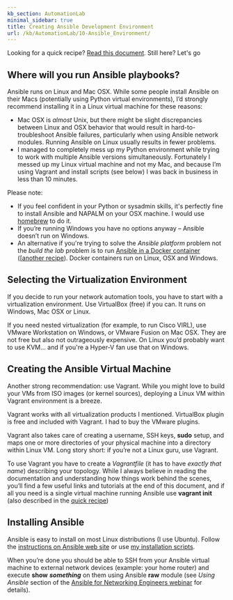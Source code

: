 ```yaml
---
kb_section: AutomationLab
minimal_sidebar: true
title: Creating Ansible Development Environment
url: /kb/AutomationLab/10-Ansible_Environment/
---
```

Looking for a quick recipe? [Read this document](https://my.ipspace.net/bin/get/Ansible/Create%20a%20Simple%20Ansible%20Test%20Environment.pdf). Still here? Let's go

## Where will you run Ansible playbooks?

Ansible runs on Linux and Mac OSX. While some people install Ansible on their Macs (potentially using Python virtual environments), I’d strongly recommend installing it in a Linux virtual machine for these reasons:

- Mac OSX is *almost* Unix, but there might be slight discrepancies between Linux and OSX behavior that would result in hard-to-troubleshoot Ansible failures, particularly when using Ansible network modules. Running Ansible on Linux usually results in fewer problems.
- I managed to completely mess up my Python environment while trying to work with multiple Ansible versions simultaneously. Fortunately I messed up my Linux virtual machine and not my Mac, and because I’m using Vagrant and install scripts (see below) I was back in business in less than 10 minutes.

Please note:

- If you feel confident in your Python or sysadmin skills, it's perfectly fine to install Ansible and NAPALM on your OSX machine. I would use [homebrew](https://brew.sh/) to do it.
- If you’re running Windows you have no options anyway – Ansible doesn’t run on Windows.
- An alternative if you're trying to solve the *Ansible platform* problem not the *build the lab* problem is to run [Ansible in a Docker container](https://github.com/cidrblock/ansible-docker) ([[another recipe](https://packetpushers.net/building-a-docker-network-automation-container/)). Docker containers run on Linux, OSX and Windows.

## Selecting the Virtualization Environment

If you decide to run your network automation tools, you have to start with a virtualization environment. Use VirtualBox (free) if you can. It runs on Windows, Mac OSX or Linux.

If you need nested virtualization (for example, to run Cisco VIRL), use VMware Workstation on Windows, or VMware Fusion on Mac OSX. They are not free but also not outrageously expensive. On Linux you’d probably want to use KVM... and if you're a Hyper-V fan use that on Windows.

## Creating the Ansible Virtual Machine

Another strong recommendation: use Vagrant. While you might love to build your VMs from ISO images (or kernel sources), deploying a Linux VM within Vagrant environment is a breeze.

Vagrant works with all virtualization products I mentioned. VirtualBox plugin is free and included with Vagrant. I had to buy the VMware plugins.

Vagrant also takes care of creating a username, SSH keys, **sudo** setup, and maps one or more directories of your physical machine into a directory within Linux VM. Long story short: if you’re not a Linux guru, use Vagrant.

To use Vagrant you have to create a *Vagrantfile* (it has to have *exactly that name*) describing your topology. While I always believe in reading the documentation and understanding how things work behind the scenes, you’ll find a few useful links and tutorials at the end of this document, and if all you need is a single virtual machine running Ansible use **vagrant init** (also described in the [quick recipe](https://my.ipspace.net/bin/get/Ansible/Create%20a%20Simple%20Ansible%20Test%20Environment.pdf))

## Installing Ansible

Ansible is easy to install on most Linux distributions (I use Ubuntu). Follow the [instructions on Ansible web site](http://docs.ansible.com/ansible/intro_installation.html) or use [my installation scripts](https://github.com/ipspace/NetOpsWorkshop/tree/master/install).

When you’re done you should be able to SSH from your Ansible virtual machine to external network devices (example: your home router) and execute **show** ***something*** on them using Ansible **raw** module (see *Using Ansible* section of the [Ansible for Networking Engineers webinar](https://my.ipspace.net/bin/list?id=Ansible) for details).

